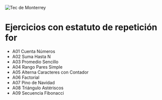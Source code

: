 ![Tec de Monterrey](images/logotecmty.png)
# Ejercicios con estatuto de repetición for

- A01 Cuenta Números
- A02 Suma Hasta N
- A03 Promedio Sencillo
- A04 Rango Pares Simple
- A05 Alterna Caracteres con Contador
- A06 Factorial
- A07 Pino de Navidad
- A08 Triángulo Astériscos
- A09 Secuencia Fibonacci

